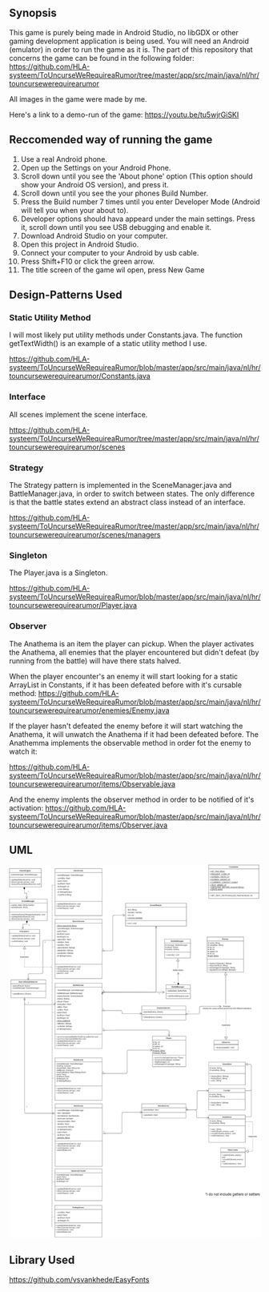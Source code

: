 ## Synopsis
This game is purely  being made in Android Studio, no libGDX or other gaming development application is being used. 
You will need an Android (emulator) in order to run the game as it is.
The part of this repository that concerns the game can be found in the following folder:
https://github.com/HLA-systeem/ToUncurseWeRequireaRumor/tree/master/app/src/main/java/nl/hr/touncursewerequirearumor

All images in the game were made by me.

Here's a link to a demo-run of the game:
https://youtu.be/tu5wjrGiSKI

## Reccomended way of running the game
1. Use a real Android phone.
2. Open up the Settings on your Android Phone.
3. Scroll down until you see the 'About phone' option (This option should show your Android OS version), and press it.
4. Scroll down until you see the your phones Build Number.
5. Press the Build number 7 times until you enter Developer Mode (Android will tell you when your about to).
6. Developer options should hava appeard under the main settings. Press it, scroll down until you see USB debugging and enable it.
7. Download Android Studio on your computer.
8. Open this project in Android Studio.
9. Connect your computer to your Android by usb cable.
10. Press Shift+F10 or click the green arrow.
11. The title screen of the game wil open, press New Game

## Design-Patterns Used

### Static Utility Method

I will most likely put utility methods under Constants.java. The function getTextWidth() is an example of a static utility method I use.

https://github.com/HLA-systeem/ToUncurseWeRequireaRumor/blob/master/app/src/main/java/nl/hr/touncursewerequirearumor/Constants.java

### Interface
All scenes implement the scene interface.

https://github.com/HLA-systeem/ToUncurseWeRequireaRumor/tree/master/app/src/main/java/nl/hr/touncursewerequirearumor/scenes

### Strategy 
The Strategy pattern is implemented in the SceneManager.java and BattleManager.java, in order to switch between states. The only difference is that the battle states extend an abstract class instead of an interface. 

https://github.com/HLA-systeem/ToUncurseWeRequireaRumor/tree/master/app/src/main/java/nl/hr/touncursewerequirearumor/scenes/managers

### Singleton
The Player.java is a Singleton.

https://github.com/HLA-systeem/ToUncurseWeRequireaRumor/blob/master/app/src/main/java/nl/hr/touncursewerequirearumor/Player.java

### Observer
The Anathema is an item the player can pickup. When the player activates the Anathema, all enemies that the player encountered but didn't defeat (by running from the battle) will have there stats halved. 

When the player encounter's an enemy it will start looking for a static ArrayList in Constants, if it has been defeated before with it's cursable method:
https://github.com/HLA-systeem/ToUncurseWeRequireaRumor/blob/master/app/src/main/java/nl/hr/touncursewerequirearumor/enemies/Enemy.java

If the player hasn't defeated the enemy before it will start watching the Anathema, it will unwatch the Anathema if it had been defeated before. The Anathemma implements the observable method in order fot the enemy to watch it:

https://github.com/HLA-systeem/ToUncurseWeRequireaRumor/blob/master/app/src/main/java/nl/hr/touncursewerequirearumor/items/Observable.java

And the enemy implents the observer method in order to be notified of it's activation:
https://github.com/HLA-systeem/ToUncurseWeRequireaRumor/blob/master/app/src/main/java/nl/hr/touncursewerequirearumor/items/Observer.java

## UML
![alt text](https://github.com/HLA-systeem/ToUncurseWeRequireaRumor/blob/master/UML_To_Uncurse_We_Require_a_Rumor.jpg)

## Library Used
https://github.com/vsvankhede/EasyFonts

